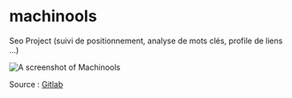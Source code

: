 # machinools
Seo Project (suivi de positionnement, analyse de mots clés, profile de liens ...)

![A screenshot of Machinools](https://i.imgur.com/VRp917I.png)



Source : [Gitlab](https://gitlab.com/Bluup-Aomine/seo_project/)
